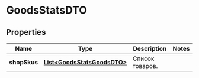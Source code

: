 

# GoodsStatsDTO

## Properties

Name | Type | Description | Notes
------------ | ------------- | ------------- | -------------
**shopSkus** | [**List&lt;GoodsStatsGoodsDTO&gt;**](GoodsStatsGoodsDTO.md) | Список товаров. | 




